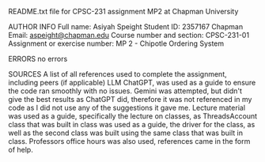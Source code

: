 README.txt file for CPSC-231 assignment MP2 at Chapman University 

AUTHOR INFO
Full name: Asiyah Speight 
Student ID: 2357167
Chapman Email: aspeight@chapman.edu 
Course number and section: CPSC-231-01
Assignment or exercise number: MP 2 - Chipotle Ordering System

ERRORS 
no errors

SOURCES
A list of all references used to complete the assignment, including peers (if applicable)
LLM ChatGPT, was used as a guide to ensure the code ran smoothly with no issues. Gemini was attempted, but didn't give the best results as ChatGPT did, therefore it was not referenced 
in my code as I did not use any of the suggestions it gave me. Lecture material was used as a guide, specifically the lecture on classes, as ThreadsAccount class that was built in class was used as a guide, the 
driver for the class, as well as the second class was built using the same class that was built in class. Professors office hours was also used, references came in the form of help.

